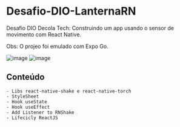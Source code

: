 # Desafio-DIO-LanternaRN
Desafio DIO Decola Tech: Construindo um app usando o sensor de movimento com React Native.

Obs: O projeo foi emulado com Expo Go.

![image](https://user-images.githubusercontent.com/108284800/176758419-a3b39ead-6c1c-44b2-b7b3-1b0c2e097eda.png)
![image](https://user-images.githubusercontent.com/108284800/176758452-7f6488fd-cd1e-4b34-9e83-ac6940b353c3.png)


## Conteúdo

    - Libs react-native-shake e react-native-torch
    - StyleSheet
    - Hook useState
    - Hook useEffect
    - Add Listener to RNShake
    - Lifecicly ReactJS

